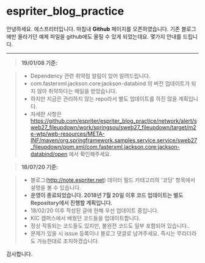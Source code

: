 espriter_blog_practice
===================


안녕하세요. 에스프리터입니다. 마침내 **Github** 페이지를 오픈하였습니다.  기존 블로그에만 올라가던 예제 파일을 github에도 올릴 수 있게 되었는데요. 몇가지 안내를 드립니다.

----------

> **19/01/08 기준:**

> - Dependency 관련 취약점 알림이 있어 알려드립니다.
> - com.fasterxml.jackson.core:jackson-databind 의 버전 업데이트가 되지 않아 취약하다는 메일을 받았습니다.
> - 하지만 지금은 관리하지 않는 repo라서 별도 업데이트를 하진 않을 계획입니다.
> - 자세한 사항은 https://github.com/espriter/espriter_blog_practice/network/alert/sweb27_fileupdown/work/springsou/sweb27_fileupdown/target/m2e-wtp/web-resources/META-INF/maven/org.springframework.samples.service.service/sweb27_fileupdown/pom.xml/com.fasterxml.jackson.core:jackson-databind/open 에서 확인해주세요.


> **18/07/20 기준:**

> - 블로그(http://note.espriter.net) 데이터 필드 카테고리의 '코딩' 항목에서 설명을 볼 수 있습니다.
> - **운영이 종료되었습니다. 2018년 7월 20일 이후 코드 업데이트는 별도 Repository에서 진행할 계획입니다.**
> - 18/02/20 이후 작성된 글에 한해 우선 업데이트 중입니다.
> - KIC 캠퍼스에서 배웠던 코드들을 업데이트합니다.
> - 정상 작동되는 코드들도 있지만, 불완전 코드도 일부 포함되어 있습니다..
> - 문제가 있을 시 issue 등록이나 블로그 댓글로 남겨주세요. 즉시는 무리더라도 가능한대로 조치하겠습니다.


감사합니다.
